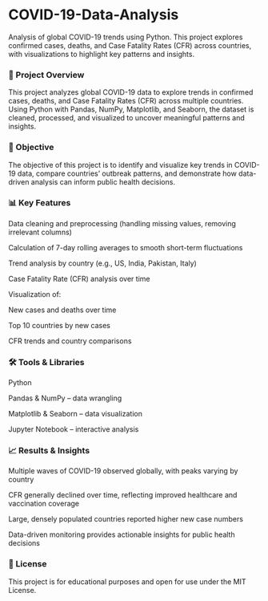 # COVID-19-Data-Analysis
Analysis of global COVID-19 trends using Python. This project explores confirmed cases, deaths, and Case Fatality Rates (CFR) across countries, with visualizations to highlight key patterns and insights.

<h3><b>📌 Project Overview</b></h3>

This project analyzes global COVID-19 data to explore trends in confirmed cases, deaths, and Case Fatality Rates (CFR) across multiple countries. Using Python with Pandas, NumPy, Matplotlib, and Seaborn, the dataset is cleaned, processed, and visualized to uncover meaningful patterns and insights.

<h3><b>🎯 Objective</b></h3>

The objective of this project is to identify and visualize key trends in COVID-19 data, compare countries’ outbreak patterns, and demonstrate how data-driven analysis can inform public health decisions.

<h3><b>📊 Key Features</b></h3>

  Data cleaning and preprocessing (handling missing values, removing irrelevant columns)

  Calculation of 7-day rolling averages to smooth short-term fluctuations

  Trend analysis by country (e.g., US, India, Pakistan, Italy)

  Case Fatality Rate (CFR) analysis over time

Visualization of:

  New cases and deaths over time

  Top 10 countries by new cases

  CFR trends and country comparisons

<h3><b>🛠️ Tools & Libraries</b></h3>

Python

  Pandas & NumPy – data wrangling

  Matplotlib & Seaborn – data visualization

  Jupyter Notebook – interactive analysis

<h3><b>📈 Results & Insights</b></h3>

Multiple waves of COVID-19 observed globally, with peaks varying by country

CFR generally declined over time, reflecting improved healthcare and vaccination coverage

Large, densely populated countries reported higher new case numbers

Data-driven monitoring provides actionable insights for public health decisions

<h3><b>📜 License</b></h3>

This project is for educational purposes and open for use under the MIT License.
